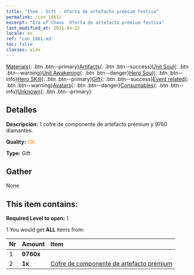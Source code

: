 ```yaml
---
title: "Item - Gift - Oferta de artefacto prémium festiva"
permalink: /con_1861/
excerpt: "Era of Chaos  Oferta de artefacto prémium festiva"
last_modified_at: 2021-04-22
locale: es
ref: "con_1861.md"
toc: false
classes: wide
---
```

 [Materials](/ItemsES/){: .btn .btn--primary}[Artifacts](/ItemsES/Artifacts/){: .btn .btn--success}[Unit Soul](/ItemsES/UnitSoul/){: .btn .btn--warning}[Unit Awakening](/ItemsES/UnitAwakening/){: .btn .btn--danger}[Hero Soul](/ItemsES/HeroSoul/){: .btn .btn--info}[Hero SKill](/ItemsES/HeroSkill/){: .btn .btn--primary}[Gift](/ItemsES/Gift/){: .btn .btn--success}[Event related](/ItemsES/Events/){: .btn .btn--warning}[Avatars](/ItemsES/Avatars/){: .btn .btn--danger}[Consumables](/ItemsES/Consumables/){: .btn .btn--info}[Unknown](/ItemsES/Unknown/){: .btn .btn--primary}

## Detalles
 **Descripción:** 1 cofre de componente de artefacto prémium y 9760 diamantes.

 **Quality:** <span style="color: #FF8C00">OK</span>

 **Type:** Gift

## Gather

  None

## This item contains:

 **Required Level to open:** 1

 1 You would get **ALL** items  from:

  | Nr | Amount |     Item    |
  |:---|:-------|:------------|
  | 1 |  **9760x** | <i class="fas fa-gem"/> |  | 
  | 2 |  **1x** | [Cofre de componente de artefacto prémium](/es/Items/con_1863/) |  | 
